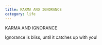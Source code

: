 ```yaml
---
title: KARMA AND IGNORANCE
category: life
---
```


KARMA AND IGNORANCE

Ignorance is bliss,
until it catches up with you!
